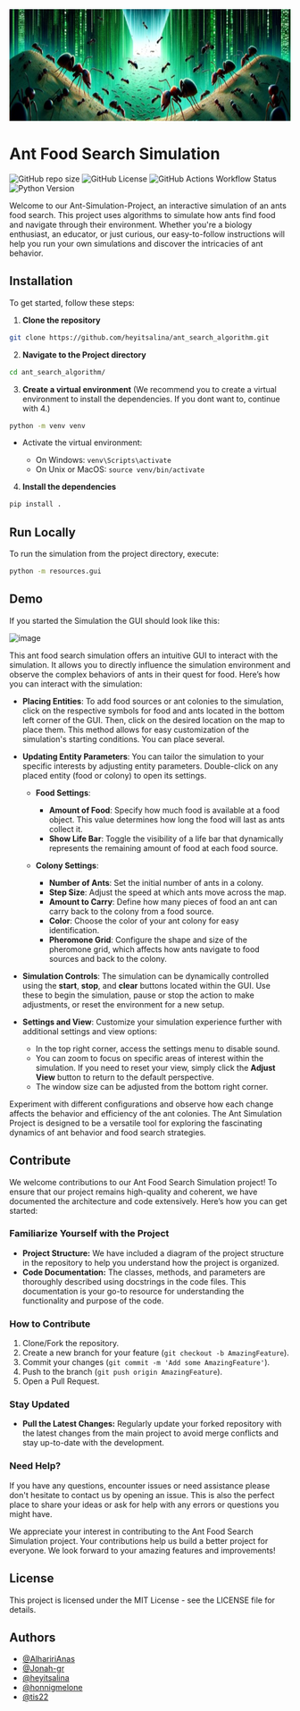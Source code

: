 <img src="images/ant_matrix1.jpeg" width="1000" height="200">

# Ant Food Search Simulation

![GitHub repo size](https://img.shields.io/github/repo-size/heyitsalina/ant_search_algorithm) ![GitHub License](https://img.shields.io/github/license/heyitsalina/ant_search_algorithm) ![GitHub Actions Workflow Status](https://img.shields.io/github/actions/workflow/status/heyitsalina/ant_search_algorithm/main.yml) ![Python Version](https://img.shields.io/badge/python-3.11%20and%20below-blue)

Welcome to our Ant-Simulation-Project, an interactive simulation of an ants food search. This project uses algorithms to simulate how ants find food and navigate through their environment. Whether you're a biology enthusiast, an educator, or just curious, our easy-to-follow instructions will help you run your own simulations and discover the intricacies of ant behavior.

## Installation

To get started, follow these steps:

1. **Clone the repository**

```bash
git clone https://github.com/heyitsalina/ant_search_algorithm.git
```

2. **Navigate to the Project directory**

```bash
cd ant_search_algorithm/
```

3. **Create a virtual environment** (We recommend you to create a virtual environment to install the dependencies. If you dont want to, continue with 4.)

```bash
python -m venv venv
```

- Activate the virtual environment:

  - On Windows: `venv\Scripts\activate`
  - On Unix or MacOS: `source venv/bin/activate`

4. **Install the dependencies**

```bash
pip install .
```

## Run Locally

To run the simulation from the project directory, execute:

```bash
python -m resources.gui
```

## Demo

If you started the Simulation the GUI should look like this:

![image](https://github.com/heyitsalina/ant_search_algorithm/assets/119052351/802b5841-10d0-41eb-a50d-93b439a854bc)

This ant food search simulation offers an intuitive GUI to interact with the simulation. It allows you to directly influence the simulation environment and observe the complex behaviors of ants in their quest for food. Here’s how you can interact with the simulation:

- **Placing Entities**: To add food sources or ant colonies to the simulation, click on the respective symbols for food and ants located in the bottom left corner of the GUI. Then, click on the desired location on the map to place them. This method allows for easy customization of the simulation's starting conditions. You can place several.

- **Updating Entity Parameters**: You can tailor the simulation to your specific interests by adjusting entity parameters. Double-click on any placed entity (food or colony) to open its settings.

  - **Food Settings**:
    - **Amount of Food**: Specify how much food is available at a food object. This value determines how long the food will last as ants collect it.
    - **Show Life Bar**: Toggle the visibility of a life bar that dynamically represents the remaining amount of food at each food source.
  
  - **Colony Settings**:
    - **Number of Ants**: Set the initial number of ants in a colony.
    - **Step Size**: Adjust the speed at which ants move across the map.
    - **Amount to Carry**: Define how many pieces of food an ant can carry back to the colony from a food source.
    - **Color**: Choose the color of your ant colony for easy identification.
    - **Pheromone Grid**: Configure the shape and size of the pheromone grid, which affects how ants navigate to food sources and back to the colony.

- **Simulation Controls**: The simulation can be dynamically controlled using the **start**, **stop**, and **clear** buttons located within the GUI. Use these to begin the simulation, pause or stop the action to make adjustments, or reset the environment for a new setup.

- **Settings and View**: Customize your simulation experience further with additional settings and view options:
  - In the top right corner, access the settings menu to disable sound.
  - You can zoom to focus on specific areas of interest within the simulation. If you need to reset your view, simply click the **Adjust View** button to return to the default perspective.
  - The window size can be adjusted from the bottom right corner.

Experiment with different configurations and observe how each change affects the behavior and efficiency of the ant colonies. The Ant Simulation Project is designed to be a versatile tool for exploring the fascinating dynamics of ant behavior and food search strategies.

## Contribute

We welcome contributions to our Ant Food Search Simulation project! To ensure that our project remains high-quality and coherent, we have documented the architecture and code extensively. Here’s how you can get started:

### Familiarize Yourself with the Project

- **Project Structure:** We have included a diagram of the project structure in the repository to help you understand how the project is organized.
- **Code Documentation:** The classes, methods, and parameters are thoroughly described using docstrings in the code files. This documentation is your go-to resource for understanding the functionality and purpose of the code.

### How to Contribute

1. Clone/Fork the repository.
2. Create a new branch for your feature (`git checkout -b AmazingFeature`).
3. Commit your changes (`git commit -m 'Add some AmazingFeature'`).
4. Push to the branch (`git push origin AmazingFeature`).
5. Open a Pull Request.

### Stay Updated

- **Pull the Latest Changes:** Regularly update your forked repository with the latest changes from the main project to avoid merge conflicts and stay up-to-date with the development.

### Need Help?

If you have any questions, encounter issues or need assistance please don't hesitate to contact us by opening an issue. This is also the perfect place to share your ideas or ask for help with any errors or questions you might have.

We appreciate your interest in contributing to the Ant Food Search Simulation project. Your contributions help us build a better project for everyone. We look forward to your amazing features and improvements!

## License

This project is licensed under the MIT License - see the LICENSE file for details.

## Authors

- [@AlhaririAnas](https://www.github.com/AlhaririAnas)
- [@Jonah-gr](https://www.github.com/Jonah-gr)
- [@heyitsalina](https://www.github.com/heyitsalina)
- [@honnigmelone](https://www.github.com/honnigmelone)
- [@tis22](https://www.github.com/tis22)
